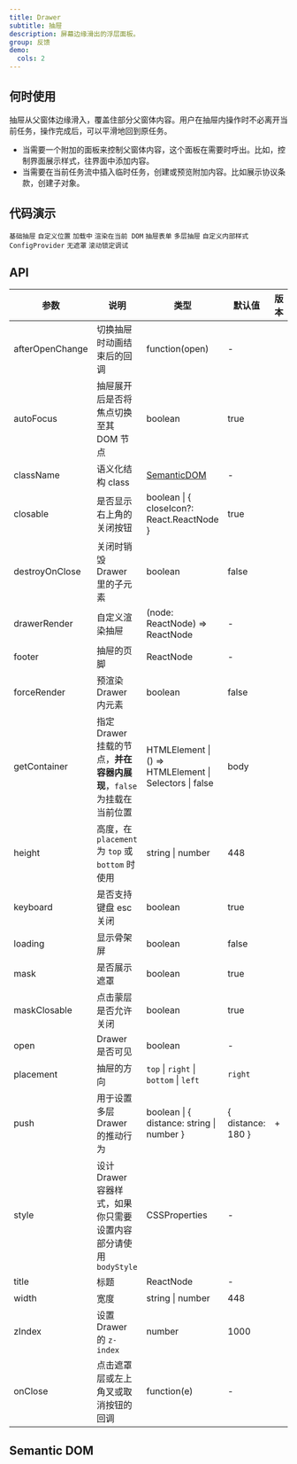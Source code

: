 ```yaml
---
title: Drawer
subtitle: 抽屉
description: 屏幕边缘滑出的浮层面板。
group: 反馈
demo:
  cols: 2
---
```


## 何时使用

抽屉从父窗体边缘滑入，覆盖住部分父窗体内容。用户在抽屉内操作时不必离开当前任务，操作完成后，可以平滑地回到原任务。

- 当需要一个附加的面板来控制父窗体内容，这个面板在需要时呼出。比如，控制界面展示样式，往界面中添加内容。
- 当需要在当前任务流中插入临时任务，创建或预览附加内容。比如展示协议条款，创建子对象。

## 代码演示

<!-- prettier-ignore -->
<code src="./demo/basic-right.tsx">基础抽屉</code>
<code src="./demo/placement.tsx">自定义位置</code>
<code src="./demo/loading.tsx">加载中</code>
<code src="./demo/render-in-current.tsx">渲染在当前 DOM</code>
<code src="./demo/form-in-drawer.tsx">抽屉表单</code>
<code src="./demo/multi-level-drawer.tsx">多层抽屉</code>
<code src="./demo/custom-style.tsx">自定义内部样式</code>
<code src="./demo/config-provider.tsx" debug>ConfigProvider</code>
<code src="./demo/no-mask.tsx" debug>无遮罩</code>
<code src="./demo/scroll-debug.tsx" debug>滚动锁定调试</code>

## API

| 参数 | 说明 | 类型 | 默认值 | 版本 |
| --- | --- | --- | --- | --- |
| afterOpenChange | 切换抽屉时动画结束后的回调 | function(open) | - |  |
| autoFocus | 抽屉展开后是否将焦点切换至其 DOM 节点 | boolean | true |  |
| className | 语义化结构 class | [SemanticDOM](#semantic-dom) | - |  |
| closable | 是否显示右上角的关闭按钮 | boolean \| { closeIcon?: React.ReactNode } | true |  |
| destroyOnClose | 关闭时销毁 Drawer 里的子元素 | boolean | false |  |
| drawerRender | 自定义渲染抽屉 | (node: ReactNode) => ReactNode | - |  |
| footer | 抽屉的页脚 | ReactNode | - |  |
| forceRender | 预渲染 Drawer 内元素 | boolean | false |  |
| getContainer | 指定 Drawer 挂载的节点，**并在容器内展现**，`false` 为挂载在当前位置 | HTMLElement \| () => HTMLElement \| Selectors \| false | body |  |
| height | 高度，在 `placement` 为 `top` 或 `bottom` 时使用 | string \| number | 448 |  |
| keyboard | 是否支持键盘 esc 关闭 | boolean | true |  |
| loading | 显示骨架屏 | boolean | false |  |
| mask | 是否展示遮罩 | boolean | true |  |
| maskClosable | 点击蒙层是否允许关闭 | boolean | true |  |
| open | Drawer 是否可见 | boolean | - |  |
| placement | 抽屉的方向 | `top` \| `right` \| `bottom` \| `left` | `right` |  |
| push | 用于设置多层 Drawer 的推动行为 | boolean \| { distance: string \| number } | { distance: 180 } | + |
| style | 设计 Drawer 容器样式，如果你只需要设置内容部分请使用 `bodyStyle` | CSSProperties | - |  |
| title | 标题 | ReactNode | - |  |
| width | 宽度 | string \| number | 448 |  |
| zIndex | 设置 Drawer 的 `z-index` | number | 1000 |  |
| onClose | 点击遮罩层或左上角叉或取消按钮的回调 | function(e) | - |  |

## Semantic DOM

<code src="./demo/_semantic.tsx" simplify></code>
